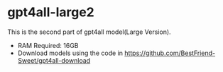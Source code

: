 # gpt4all-large2

This is the second part of gpt4all model(Large Version).

- RAM Required: 16GB
- Download models using the code in https://github.com/BestFriend-Sweet/gpt4all-download
